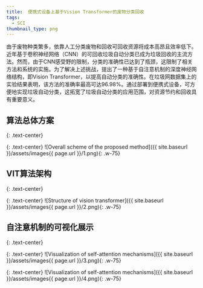 ```yaml
---
title:  便携式设备上基于Vision Transformer的废物分类回收
tags:
  - SCI
thumbnail_type: png
---
```

由于废物种类繁多，依靠人工分类废物和回收可回收资源将成本高昂且效率低下。近年基于卷积神经网络（CNN）的可回收垃圾自动分类已成为垃圾回收的主流方法。然而，由于CNN感受野的限制，分类的准确性已达到了瓶颈，这限制了相关方法和系统的实施。为了解决上述挑战，提出了一种基于自注意机制的深度神经网络结构，即Vision Transformer，以提高自动分类的准确性。在垃圾网数据集上的实验结果表明，该方法的准确率最高可达96.98%。通过部署到便携式设备，可方便地实现垃圾自动分类，这拓宽了垃圾自动分类的应用范围，对资源节约和回收具有重要意义。


## 算法总体方案
{: .text-center}

{: .text-center}
![Overall scheme of the proposed method]({{ site.baseurl }}/assets/images{{ page.url }}/1.png){: .w-75}


## VIT算法架构
{: .text-center}

{: .text-center}
![Structure of vision transformer]({{ site.baseurl }}/assets/images{{ page.url }}/2.png){: .w-75}


## 自注意机制的可视化展示
{: .text-center}

{: .text-center}
![Visualization of self-attention mechanisms]({{ site.baseurl }}/assets/images{{ page.url }}/3.png){: .w-75}

{: .text-center}
![Visualization of self-attention mechanisms]({{ site.baseurl }}/assets/images{{ page.url }}/4.png){: .w-75}

